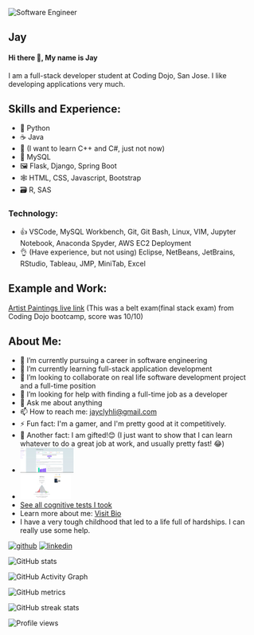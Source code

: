 ![Software Engineer](https://arturssmirnovs.github.io/github-profile-readme-generator/images/banner.png)
## Jay
#### Hi there 👋, My name is Jay

I am a full-stack developer student at Coding Dojo, San Jose. I like developing applications very much.  

## Skills and Experience:
* 🐍 Python 
* ☕ Java
* 🦈 (I want to learn C++ and C#, just not now)
* 💾 MySQL
* 🖼 Flask, Django, Spring Boot
* 🕸 HTML, CSS, Javascript, Bootstrap
* 🗃 R, SAS
### Technology:
* 👍 VSCode, MySQL Workbench, Git, Git Bash, Linux, VIM, Jupyter Notebook, Anaconda Spyder, AWS EC2 Deployment
* 👌 (Have experience, but not using) Eclipse, NetBeans, JetBrains, RStudio, Tableau, JMP, MiniTab, Excel

## Example and Work:
<a href="http://54.241.156.1">Artist Paintings live link</a> (This was a belt exam(final stack exam) from Coding Dojo bootcamp, score was 10/10)

## About Me:
- 🔭 I’m currently pursuing a career in software engineering
- 🌱 I’m currently learning full-stack application development 
- 👯 I’m looking to collaborate on real life software development project and a full-time position 
- 🤔 I’m looking for help with finding a full-time job as a developer 
- 💬 Ask me about anything
- 📫 How to reach me: jayclyhli@gmail.com 
- ⚡ Fun fact: I'm a gamer, and I'm pretty good at it competitively.
- 🎁 Another fact: I am gifted!😊 (I just want to show that I can learn whatever to do a great job at work, and usually pretty fast! 😂)
- <img src='https://github.com/Jay-clyh-Lee/Jay-clyh-Lee/blob/main/Cognitive%20Test%20Scores/IQ%201-5-2022.png' alt='IQ_cert' height='50'>
- <img src='https://github.com/Jay-clyh-Lee/Jay-clyh-Lee/blob/main/Cognitive%20Test%20Scores/Mensa%20Practice%20Challenge.png' alt='mensa' height='50'>
- <a href='https://github.com/Jay-clyh-Lee/Jay-clyh-Lee/tree/main/Cognitive%20Test%20Scores'>See all cognitive tests I took</a>
- Learn more about me: <a href='#'>Visit Bio</a>
- I have a very tough childhood that led to a life full of hardships. I can really use some help. 

[<img src='https://cdn.jsdelivr.net/npm/simple-icons@3.0.1/icons/github.svg' alt='github' height='40'>](https://github.com/Jay-clyh-Lee)  [<img src='https://cdn.jsdelivr.net/npm/simple-icons@3.0.1/icons/linkedin.svg' alt='linkedin' height='40'>](https://www.linkedin.com/in/https://www.linkedin.com/in/yuntian-yang-b59606b7//)  

![GitHub stats](https://github-readme-stats.vercel.app/api?username=Jay-clyh-Lee&show_icons=true&count_private=true)  

![GitHub Activity Graph](https://activity-graph.herokuapp.com/graph?username=Jay-clyh-Lee)  

![GitHub metrics](https://metrics.lecoq.io/Jay-clyh-Lee)  

![GitHub streak stats](https://github-readme-streak-stats.herokuapp.com/?user=Jay-clyh-Lee)  

![Profile views](https://gpvc.arturio.dev/Jay-clyh-Lee)  
